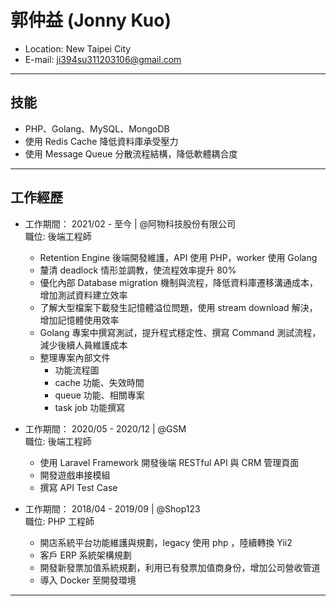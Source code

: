 # 郭仲益 (Jonny Kuo)

- Location: New Taipei City
- E-mail: ji394su311203106@gmail.com
<hr>

## 技能
- PHP、Golang、MySQL、MongoDB
- 使用 Redis Cache 降低資料庫承受壓力
- 使用 Message Queue 分散流程結構，降低軟體耦合度

<hr>

## 工作經歷
- 工作期間： 2021/02 - 至今 | @阿物科技股份有限公司 <br>
  職位: 後端工程師 <br>
    * Retention Engine 後端開發維護，API 使用 PHP，worker 使用 Golang
    * 釐清 deadlock 情形並調教，使流程效率提升 80%
    * 優化內部 Database migration 機制與流程，降低資料庫遷移溝通成本，增加測試資料建立效率  
    * 了解大型檔案下載發生記憶體溢位問題，使用 stream download 解決，增加記憶體使用效率
    * Golang 專案中撰寫測試，提升程式穩定性、撰寫 Command 測試流程，減少後續人員維護成本
    * 整理專案內部文件
        * 功能流程圖
        * cache 功能、失效時間
        * queue 功能、相關專案
        * task job 功能撰寫
    
- 工作期間： 2020/05 - 2020/12 | @GSM <br>
    職位: 後端工程師 <br>
    * 使用 Laravel Framework 開發後端 RESTful API 與 CRM 管理頁面
    * 開發遊戲串接模組
    * 撰寫 API Test Case

- 工作期間： 2018/04 - 2019/09 | @Shop123 <br>
    職位: PHP 工程師 <br>
    * 開店系統平台功能維護與規劃，legacy 使用 php ，陸續轉換 Yii2
    * 客戶 ERP 系統架構規劃
    * 開發新發票加值系統規劃，利用已有發票加值商身份，增加公司營收管道
    * 導入 Docker 至開發環境
<hr>

 
